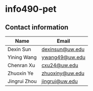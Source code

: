# info490-pet

## Contact information

| Name       | Email           |
|------------|-----------------|
| Dexin Sun  | dexinsun@uw.edu |
| Yining Wang| ywang49@uw.edu  |
| Chenran Xu | cxu24@uw.edu    |
| Zhuoxin Ye | zhuoxiny@uw.edu |
|Jingrui Zhou| jingrui@uw.edu  |
